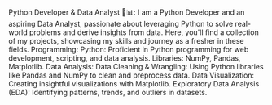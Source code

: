 Python Developer & Data Analyst 🐍📊:
  I am a Python Developer and an aspiring Data Analyst, passionate about leveraging Python to solve real-world problems and derive insights from data.
Here, you'll find a collection of my projects, showcasing my skills and journey as a fresher in these fields.
Programming:
Python: Proficient in Python programming for web development, scripting, and data analysis.
Libraries: NumPy, Pandas, Matplotlib.
Data Analysis:
Data Cleaning & Wrangling: Using Python libraries like Pandas and NumPy to clean and preprocess data.
Data Visualization: Creating insightful visualizations with Matplotlib.
Exploratory Data Analysis (EDA): Identifying patterns, trends, and outliers in datasets.

